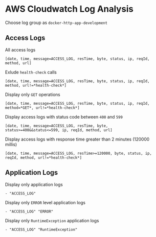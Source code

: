 # AWS Cloudwatch Log Analysis

Choose log group as `docker-http-app-development`

## Access Logs

All access logs

    [date, time, message=ACCESS_LOG, resTime, byte, status, ip, reqId, method, url]

Exlude `health-check` calls

    [date, time, message=ACCESS_LOG, resTime, byte, status, ip, reqId, method, url!=*health-check*]

Display only `GET` operations

    [date, time, message=ACCESS_LOG, resTime, byte, status, ip, reqId, method=*GET*, url!=*health-check*]

Display access logs with status code between `400` and `599`

    [date, time, message=ACCESS_LOG, resTime, byte, status>=400&&status<=599, ip, reqId, method, url]

Display access logs with response time greater than 2 minutes (120000 millis)

    [date, time, message=ACCESS_LOG, resTime>=120000, byte, status, ip, reqId, method, url!=*health-check*]

## Application Logs

Display only application logs

    - "ACCESS_LOG"

Display only `ERROR` level application logs

    - "ACCESS_LOG" "ERROR"

Display only `RuntimeException` application logs

    - "ACCESS_LOG" "RuntimeException"